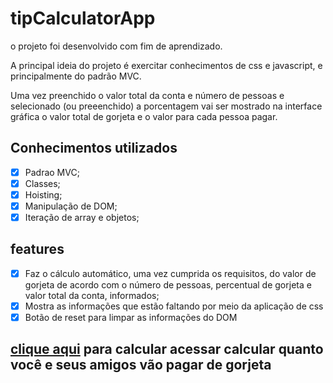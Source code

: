 # tipCalculatorApp
 
 o projeto foi desenvolvido com fim de aprendizado.

 A principal ideia do projeto é exercitar conhecimentos de css e javascript, e principalmente do padrão MVC.

 Uma vez preenchido o valor total da conta e número de pessoas e selecionado (ou preeenchido) a porcentagem vai ser mostrado na interface gráfica o valor total de gorjeta e o valor para cada pessoa pagar.

 ## Conhecimentos utilizados
 - [x] Padrao MVC;
 - [x] Classes;
 - [x] Hoisting;
 - [x] Manipulação de DOM;
 - [x] Iteração de array e objetos;

 ## features
 - [x] Faz o cálculo automático, uma vez cumprida os requisitos, do valor de gorjeta de acordo com o número de pessoas, percentual de gorjeta e valor total da conta, informados;
 - [x] Mostra as informações que estão faltando por meio da aplicação de css
 - [x] Botão de reset para limpar as informações do DOM

 ## [clique aqui](https://emvalencaf.github.io/tipCalculatorApp/) para calcular acessar calcular quanto você e seus amigos vão pagar de gorjeta